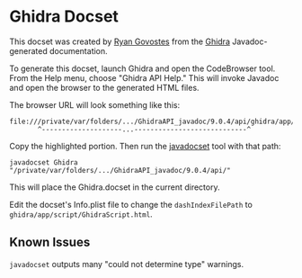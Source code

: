 Ghidra Docset
=============

This docset was created by [Ryan Govostes](https://github.com/rgov) from the [Ghidra](https://ghidra-sre.org) Javadoc-generated documentation.

To generate this docset, launch Ghidra and open the CodeBrowser tool. From the Help menu, choose "Ghidra API Help." This will invoke Javadoc and open the browser to the generated HTML files.

The browser URL will look something like this:

    file:///private/var/folders/.../GhidraAPI_javadoc/9.0.4/api/ghidra/app/script/GhidraScript.html
           ^--------------------...----------------------------^

Copy the highlighted portion. Then run the [javadocset](https://github.com/Kapeli/javadocset#readme) tool with that path:

    javadocset Ghidra "/private/var/folders/.../GhidraAPI_javadoc/9.0.4/api/"

This will place the Ghidra.docset in the current directory.

Edit the docset's Info.plist file to change the `dashIndexFilePath` to `ghidra/app/script/GhidraScript.html`.


Known Issues
------------

`javadocset` outputs many "could not determine type" warnings.
